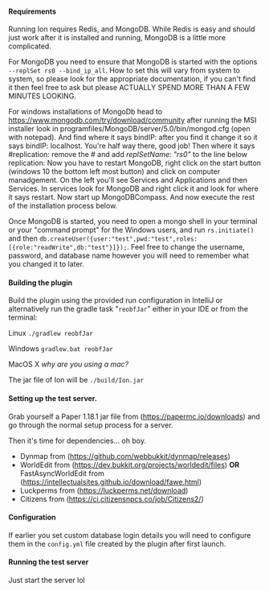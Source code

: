 #### Requirements
Running Ion requires Redis, and MongoDB. While Redis is easy and should just work after it is installed and running, MongoDB is a little more complicated.

For MongoDB you need to ensure that MongoDB is started with the options `--replSet rs0 --bind_ip_all`. How to set this will vary from system to system, so please look for the appropriate documentation, if you can't find it then feel free to ask but please ACTUALLY SPEND MORE THAN A FEW MINUTES LOOKING.

For windows installations of MongoDb head to https://www.mongodb.com/try/download/community after running the MSI installer look in programfiles/MongoDB/server/5.0/bin/mongod.cfg (open with notepad). And find where it says bindIP: after you find it change it so it says bindIP: localhost. You're half way there, good job! Then where it says #replication: remove the # and add *replSetName: "rs0"* to the line below replication:
Now you have to restart MongoDB, right click on the start button (windows 10 the bottom left most button) and click on computer manadgement. On the left you'll see Services and Applications and then Services. In services look for MongoDB and right click it and look for where it says restart. Now start up MongoDBCompass. And now execute the rest of the installation process below.

Once MongoDB is started, you need to open a mongo shell in your terminal or your "command prompt" for the Windows users, and run `rs.initiate()` and then `db.createUser({user:"test",pwd:"test",roles:[{role:"readWrite",db:"test"}]});`. Feel free to change the username, password, and database name however you will need to remember what you changed it to later.

#### Building the plugin
Build the plugin using the provided run configuration in IntelliJ or alternatively run the gradle task "`reobfJar`" either in your IDE or from the terminal:

Linux `./gradlew reobfJar`

Windows `gradlew.bat reobfJar`

MacOS X *why are you using a mac?*

The jar file of Ion will be `./build/Ion.jar`

#### Setting up the test server.
Grab yourself a Paper 1.18.1 jar file from (https://papermc.io/downloads) and go through the normal setup process for a server.

Then it's time for dependencies... oh boy.

- Dynmap from (https://github.com/webbukkit/dynmap/releases)
- WorldEdit from (https://dev.bukkit.org/projects/worldedit/files) **OR** FastAsyncWorldEdit from (https://intellectualsites.github.io/download/fawe.html)
- Luckperms from (https://luckperms.net/download)
- Citizens from (https://ci.citizensnpcs.co/job/Citizens2/)

#### Configuration
If earlier you set custom database login details you will need to configure them in the `config.yml` file created by the plugin after first launch.

#### Running the test server
Just start the server lol
